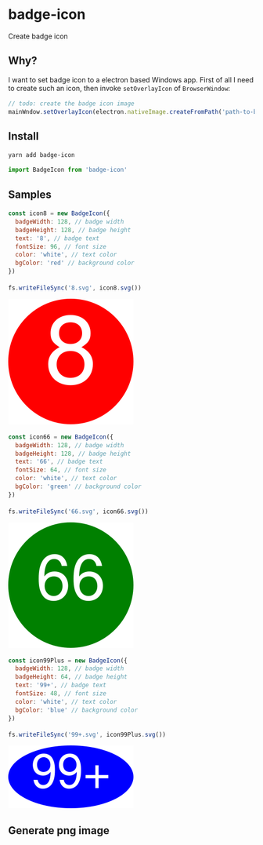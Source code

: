 # badge-icon

Create badge icon


## Why?

I want to set badge icon to a electron based Windows app. First of all I need to create such an icon, then invoke `setOverlayIcon` of `BrowserWindow`:

```js
// todo: create the badge icon image
mainWndow.setOverlayIcon(electron.nativeImage.createFromPath('path-to-badge-icon-image'), 'badge description')
```



## Install

```
yarn add badge-icon
```

```js
import BadgeIcon from 'badge-icon'
```



## Samples

```js
const icon8 = new BadgeIcon({
  badgeWidth: 128, // badge width
  badgeHeight: 128, // badge height
  text: '8', // badge text
  fontSize: 96, // font size
  color: 'white', // text color
  bgColor: 'red' // background color
})

fs.writeFileSync('8.svg', icon8.svg())
```

![8](./8.svg)


```js
const icon66 = new BadgeIcon({
  badgeWidth: 128, // badge width
  badgeHeight: 128, // badge height
  text: '66', // badge text
  fontSize: 64, // font size
  color: 'white', // text color
  bgColor: 'green' // background color
})

fs.writeFileSync('66.svg', icon66.svg())
```

![66](./66.svg)


```js
const icon99Plus = new BadgeIcon({
  badgeWidth: 128, // badge width
  badgeHeight: 64, // badge height
  text: '99+', // badge text
  fontSize: 48, // font size
  color: 'white', // text color
  bgColor: 'blue' // background color
})

fs.writeFileSync('99+.svg', icon99Plus.svg())
```

![99+](./99+.svg)


## Generate png image

